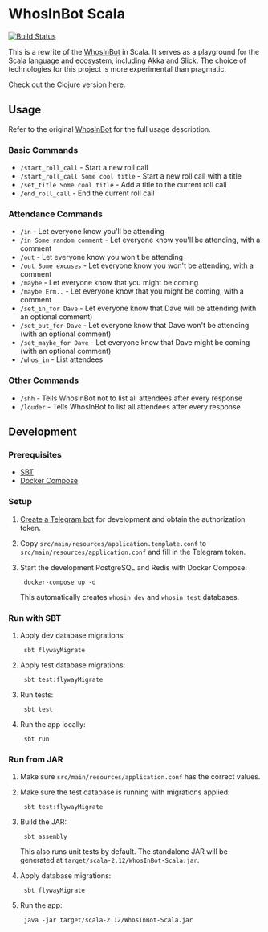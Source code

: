 # WhosInBot Scala

[![Build Status](https://travis-ci.org/tonylpt/WhosInBot-Scala.svg?branch=master)](https://travis-ci.org/tonylpt/WhosInBot-Scala)

This is a rewrite of the [WhosInBot](https://github.com/col/whos_in_bot) in Scala. 
It serves as a playground for the Scala language and ecosystem, including Akka and Slick.
The choice of technologies for this project is more experimental than pragmatic. 

Check out the Clojure version [here](https://github.com/tonylpt/WhosInBot-Clojure).

  
## Usage
Refer to the original [WhosInBot](https://github.com/col/whos_in_bot/blob/master/README.md) for the full usage description.

### Basic Commands
- `/start_roll_call` - Start a new roll call
- `/start_roll_call Some cool title` - Start a new roll call with a title
- `/set_title Some cool title` - Add a title to the current roll call
- `/end_roll_call` - End the current roll call

### Attendance Commands
- `/in` - Let everyone know you'll be attending
- `/in Some random comment` - Let everyone know you'll be attending, with a comment
- `/out` - Let everyone know you won't be attending
- `/out Some excuses` - Let everyone know you won't be attending, with a comment
- `/maybe` - Let everyone know that you might be coming
- `/maybe Erm..` - Let everyone know that you might be coming, with a comment
- `/set_in_for Dave` - Let everyone know that Dave will be attending (with an optional comment)
- `/set_out_for Dave` - Let everyone know that Dave won't be attending (with an optional comment)
- `/set_maybe_for Dave` - Let everyone know that Dave might be coming (with an optional comment)
- `/whos_in` - List attendees

### Other Commands
- `/shh` - Tells WhosInBot not to list all attendees after every response
- `/louder` - Tells WhosInBot to list all attendees after every response


## Development

### Prerequisites
- [SBT](https://www.scala-sbt.org/1.0/docs/Setup.html)
- [Docker Compose](https://docs.docker.com/compose/install/)

### Setup
1. [Create a Telegram bot](https://core.telegram.org/bots#creating-a-new-bot) for development and obtain the authorization token.
2. Copy `src/main/resources/application.template.conf` to `src/main/resources/application.conf` and fill in the Telegram token.        
3. Start the development PostgreSQL and Redis with Docker Compose:

        docker-compose up -d
        
   This automatically creates `whosin_dev` and `whosin_test` databases.
   
### Run with SBT
1. Apply dev database migrations:

        sbt flywayMigrate
        
2. Apply test database migrations:

        sbt test:flywayMigrate
        
3. Run tests:

        sbt test
        
4. Run the app locally:

        sbt run
        

### Run from JAR
1. Make sure `src/main/resources/application.conf` has the correct values.
2. Make sure the test database is running with migrations applied:

        sbt test:flywayMigrate
        
3. Build the JAR:

        sbt assembly

    This also runs unit tests by default. The standalone JAR will be generated at `target/scala-2.12/WhosInBot-Scala.jar`.
    
4. Apply database migrations:

        sbt flywayMigrate
        
5. Run the app:        
       
        java -jar target/scala-2.12/WhosInBot-Scala.jar
        
        